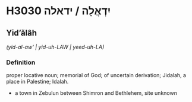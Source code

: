 # H3030 יִדְאֲלָה / ידאלה

## Yidʼălâh

_(yid-al-aw' | yid-uh-LAW | yeed-uh-LA)_

### Definition

proper locative noun; memorial of God; of uncertain derivation; Jidalah, a place in Palestine; Idalah.

- a town in Zebulun between Shimron and Bethlehem, site unknown
